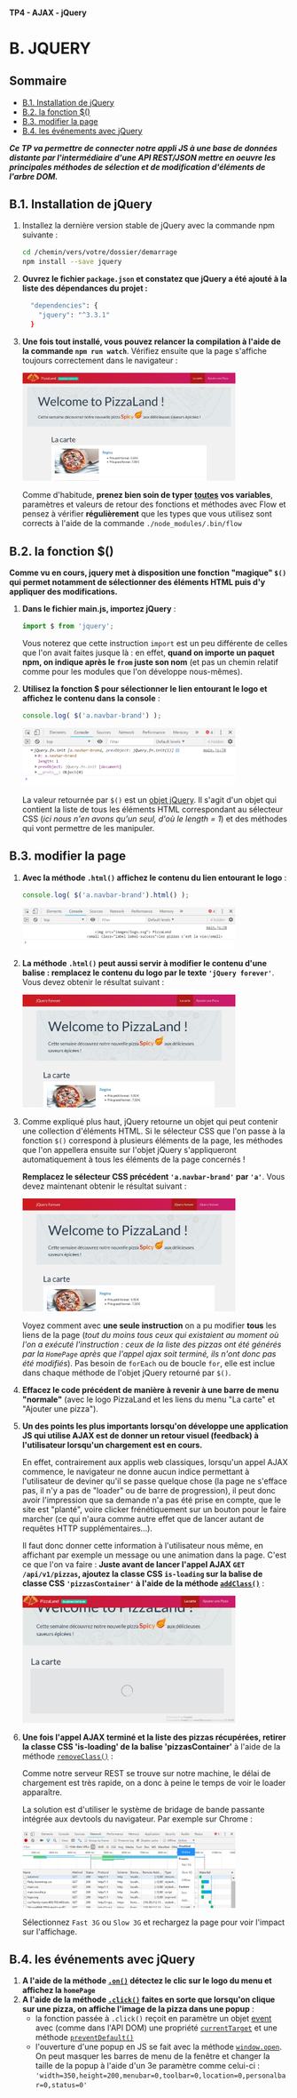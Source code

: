 #### TP4 - AJAX - jQuery <!-- omit in toc -->
# B. JQUERY <!-- omit in toc -->

## Sommaire <!-- omit in toc -->
- [B.1. Installation de jQuery](#b1-installation-de-jquery)
- [B.2. la fonction $()](#b2-la-fonction-)
- [B.3. modifier la page](#b3-modifier-la-page)
- [B.4. les événements avec jQuery](#b4-les-événements-avec-jquery)

***Ce TP va permettre de connecter notre appli JS à une base de données distante par l'intermédiaire d'une API REST/JSON mettre en oeuvre les principales méthodes de sélection et de modification d'éléments de l'arbre DOM.***

## B.1. Installation de jQuery
1. Installez la dernière version stable de jQuery avec la commande npm suivante :
	```bash
	cd /chemin/vers/votre/dossier/demarrage
	npm install --save jquery
	```

2. **Ouvrez le fichier `package.json` et constatez que jQuery a été ajouté à la liste des dépendances du projet :**
	```bash
	  "dependencies": {
	    "jquery": "^3.3.1"
	  }
	```

3. **Une fois tout installé, vous pouvez relancer la compilation à l'aide de la commande `npm run watch`**. Vérifiez ensuite que la page s'affiche toujours correctement dans le navigateur :<br>

	<a href="images/readme/pizzaland-ajax-fin.jpg"><img src="images/readme/pizzaland-ajax-fin.jpg" style="max-width:80%;"></a>

	Comme d'habitude, **prenez bien soin de typer <u>toutes</u> vos variables**, paramètres et valeurs de retour des fonctions et méthodes avec Flow et pensez à vérifier **régulièrement** que les types que vous utilisez sont corrects à l'aide de la commande `./node_modules/.bin/flow`

## B.2. la fonction $()
**Comme vu en cours, jquery met à disposition une fonction "magique" `$()` qui permet notamment de sélectionner des éléments HTML puis d'y appliquer des modifications.**
1. **Dans le fichier main.js, importez jQuery** :
	```js
	import $ from 'jquery';
	```

	Vous noterez que cette instruction `import` est un peu différente de celles que l'on avait faites jusque là : en effet, **quand on importe un paquet npm, on indique après le `from` juste son nom** (et pas un chemin relatif comme pour les modules que l'on développe nous-mêmes).

2. **Utilisez la fonction $ pour sélectionner le lien entourant le logo et affichez le contenu dans la console** :
	```js
	console.log( $('a.navbar-brand') );
	```

	<a href="images/readme/jquery-console.jpg"><img src="images/readme/jquery-console.jpg" style="max-width:80%;"></a>

	La valeur retournée par `$()` est un [objet jQuery](http://api.jquery.com/Types/#jQuery). Il s'agit d'un objet qui contient la liste de tous les éléments HTML correspondant au sélecteur CSS (*ici nous n'en avons qu'un seul, d'où le length = 1*) et des méthodes qui vont permettre de les manipuler.

## B.3. modifier la page
1. **Avec la méthode `.html()` affichez le contenu du lien entourant le logo** :
	```js
	console.log( $('a.navbar-brand').html() );
	```

	<a href="images/readme/jquery-console-html.jpg"><img src="images/readme/jquery-console-html.jpg" style="max-width:80%;"></a>

2. **La méthode `.html()` peut aussi servir à modifier le contenu d'une balise : remplacez le contenu du logo par le texte `'jQuery forever'`**. Vous devez obtenir le résultat suivant :

	<a href="images/readme/jquery-modifier-html.jpg"><img src="images/readme/jquery-modifier-html.jpg" style="max-width:80%;"></a>

3. Comme expliqué plus haut, jQuery retourne un objet qui peut contenir une collection d'éléments HTML. Si le sélecteur CSS que l'on passe à la fonction `$()` correspond à plusieurs éléments de la page, les méthodes que l'on appellera ensuite sur l'objet jQuery s'appliqueront automatiquement à tous les éléments de la page concernés !

	**Remplacez le sélecteur CSS précédent `'a.navbar-brand'` par `'a'`**. Vous devez maintenant obtenir le résultat suivant :

	<a href="images/readme/jquery-modifier-html-collection.jpg"><img src="images/readme/jquery-modifier-html-collection.jpg" style="max-width:80%;"></a>

	Voyez comment avec **une seule instruction** on a pu modifier **tous** les liens de la page (*tout du moins tous ceux qui existaient au moment où l'on a exécuté l'instruction : ceux de la liste des pizzas ont été générés par la `HomePage` après que l'appel ajax soit terminé, ils n'ont donc pas été modifiés*). Pas besoin de `forEach` ou de boucle `for`, elle est inclue dans chaque méthode de l'objet jQuery retourné par `$()`.

4. **Effacez le code précédent de manière à revenir à une barre de menu "normale"** (avec le logo PizzaLand et les liens du menu "La carte" et "Ajouter une pizza").

5. **Un des points les plus importants lorsqu'on développe une application JS qui utilise AJAX est de donner un retour visuel (feedback) à l'utilisateur lorsqu'un chargement est en cours.**

	En effet, contrairement aux applis web classiques, lorsqu'un appel AJAX commence, le navigateur ne donne aucun indice permettant à l'utilisateur de deviner qu'il se passe quelque chose (la page ne s'efface pas, il n'y a pas de "loader" ou de barre de progression), il peut donc avoir l'impression que sa demande n'a pas été prise en compte, que le site est "planté", voire clicker frénétiquement sur un bouton pour le faire marcher (ce qui n'aura comme autre effet que de lancer autant de requêtes HTTP supplémentaires...).

	Il faut donc donner cette information à l'utilisateur nous même, en affichant par exemple un message ou une animation dans la page. C'est ce que l'on va faire : **Juste avant de lancer l'appel AJAX `GET` `/api/v1/pizzas`, ajoutez la classe CSS `is-loading` sur la balise de classe CSS `'pizzasContainer'` à l'aide de la méthode [`addClass()`](https://api.jquery.com/addClass/)** :

	<a href="images/readme/jquery-addClass-is-loading.gif"><img src="images/readme/jquery-addClass-is-loading.gif" style="max-width:80%;"></a>

6. **Une fois l'appel AJAX terminé et la liste des pizzas récupérées, retirer la classe CSS 'is-loading' de la balise 'pizzasContainer'** à l'aide de la méthode [`removeClass()`](https://api.jquery.com/removeClass/) :

	Comme notre serveur REST se trouve sur notre machine, le délai de chargement est très rapide, on a donc à peine le temps de voir le loader apparaître.

	La solution est d'utiliser le système de bridage de bande passante intégrée aux devtools du navigateur. Par exemple sur Chrome :

	<a href="images/readme/chrome-throttle.jpg"><img src="images/readme/chrome-throttle.jpg" style="max-width:80%;"></a>

	Sélectionnez `Fast 3G` ou `Slow 3G` et rechargez la page pour voir l'impact sur l'affichage.

## B.4. les événements avec jQuery
1. **A l'aide de la méthode [`.on()`](https://api.jquery.com/on/) détectez le clic sur le logo du menu et affichez la `homePage`**
2. **A l'aide de la méthode [`.click()`](https://api.jquery.com/click/) faites en sorte que lorsqu'on clique sur une pizza, on affiche l'image de la pizza dans une popup** :
	- la fonction passée à `.click()` reçoit en paramètre un objet [event](http://api.jquery.com/category/events/event-object/) avec (comme dans l'API DOM) une propriété [`currentTarget`](http://api.jquery.com/event.currentTarget/) et une méthode [`preventDefault()`](http://api.jquery.com/event.preventDefault/)
	- l'ouverture d'une popup en JS se fait avec la méthode [`window.open`](https://developer.mozilla.org/en-US/docs/Web/API/Window/open). On peut masquer les barres de menu de la fenêtre et changer la taille de la popup à l'aide d'un 3e paramètre comme celui-ci : `'width=350,height=200,menubar=0,toolbar=0,location=0,personalbar=0,status=0'`

<!--
## B.5. jQuery & ajax
ajax pour la liste des ingrédients

redirection vers liste après chargement
page détail -->

